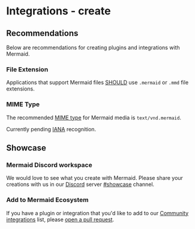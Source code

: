 # Integrations - create

## Recommendations

Below are recommendations for creating plugins and integrations with Mermaid.

### File Extension

Applications that support Mermaid files [SHOULD](https://datatracker.ietf.org/doc/html/rfc2119#section-3) use `.mermaid` or `.mmd` file extensions.

### MIME Type

The recommended [MIME type](https://www.iana.org/assignments/media-types/media-types.xhtml) for Mermaid media is `text/vnd.mermaid`.

Currently pending [IANA](https://www.iana.org/) recognition.

## Showcase

### Mermaid Discord workspace

We would love to see what you create with Mermaid. Please share your creations with us in our [Discord](https://discord.gg/sKeNQX4Wtj) server [#showcase](https://discord.com/channels/1079455296289788015/1079502635054399649) channel.

### Add to Mermaid Ecosystem

If you have a plugin or integration that you'd like to add to our [Community integrations](/ecosystem/integrations-community) list, please [open a pull request](https://github.com/mermaid-js/mermaid).
